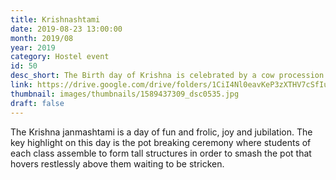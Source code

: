 ```yaml
---
title: Krishnashtami
date: 2019-08-23 13:00:00
month: 2019/08
year: 2019
category: Hostel event
id: 50
desc_short: The Birth day of Krishna is celebrated by a cow procession from Gokulam to the Sai Ramesh Hall. Pot breaking and other events are also held additional to this.
link: https://drive.google.com/drive/folders/1CiI4Nl0eavKeP3zXTHV7cSfIuRWYcXq6
thumbnail: images/thumbnails/1589437309_dsc0535.jpg
draft: false
---
```


The Krishna janmashtami is a day of fun and frolic, joy and jubilation. The key highlight on this day is the pot breaking ceremony where students of each class assemble to form tall structures in order to smash the pot that hovers restlessly above them waiting to be stricken.